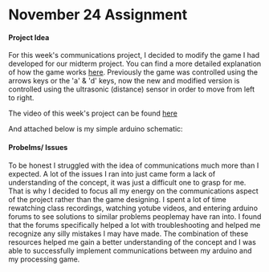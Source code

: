 # November 24 Assignment

#### Project Idea

For this week's communications project, I decided to modify the game I  had developed for our midterm project. You can find a more detailed explanation of how the game works [here](https://github.com/AalyaSharaf/intro-to-IM/blob/master/midtermProject/README.md). Previously the game was controlled using the arrows keys or the 'a' & 'd' keys, now the new and modified version is controlled using the ultrasonic (distance) sensor in order to move from left to right. 

The video of this week's project can be found [here](https://drive.google.com/file/d/1Q2LwqFXjmQcKnLCWN4trcrR0w_DTm39h/view?usp=sharing)

And attached below is my simple arduino schematic:

#### Probelms/ Issues

To be honest I struggled with the idea of communications much more than I expected. A lot of the issues I ran into just came form a lack of understanding of the concept, it was just a difficult one to grasp for me. That is why I decided to focus all my energy on the communications aspect of the project rather than the game designing. I spent a lot of time rewatching class recordings, watching yotube videos, and entering arduino forums to see solutions to similar problems peoplemay have ran into. I found that the forums specifically helped a lot with troubleshooting and helped me recognize any silly mistakes I may have made. The combination of these resources helped me gain a better understanding of the concept and I was able to successfully implement communications between my arduino and my processing game. 
